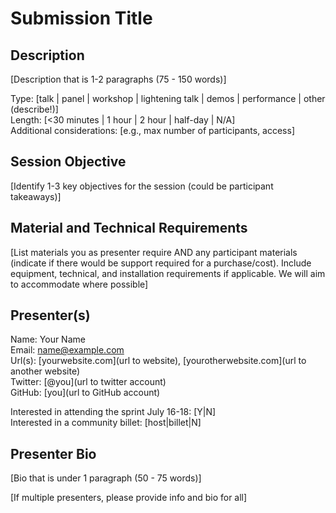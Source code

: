 # Submission Title

## Description

[Description that is 1-2 paragraphs (75 - 150 words)]

Type: [talk | panel | workshop | lightening talk | demos | performance | other (describe!)]  
Length: [<30 minutes | 1 hour | 2 hour | half-day | N/A]  
Additional considerations: [e.g., max number of participants, access]  

## Session Objective

[Identify 1-3 key objectives for the session (could be participant takeaways)]

## Material and Technical Requirements

[List materials you as presenter require AND any participant materials (indicate if there would be support required for a purchase/cost). Include equipment, technical, and installation requirements if applicable. We will aim to accommodate where possible]

## Presenter(s)

Name: Your Name  
Email: name@example.com  
Url(s): [yourwebsite.com](url to website), [yourotherwebsite.com](url to another website)  
Twitter: [@you](url to twitter account)  
GitHub: [you](url to GitHub account)  

Interested in attending the sprint July 16-18: [Y|N]  
Interested in a community billet: [host|billet|N]

## Presenter Bio

[Bio that is under 1 paragraph (50 - 75 words)]


[If multiple presenters, please provide info and bio for all]
